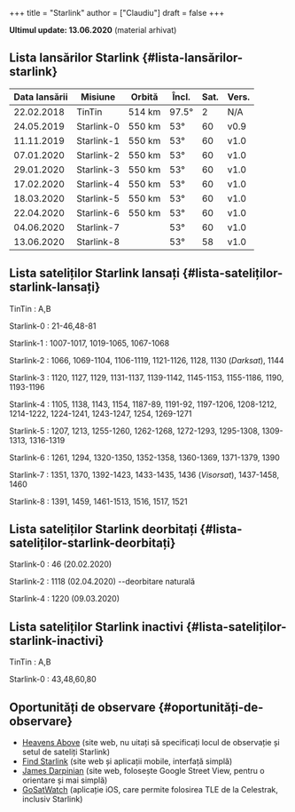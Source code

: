+++
title = "Starlink"
author = ["Claudiu"]
draft = false
+++

**Ultimul update: 13.06.2020** (material arhivat)


## Lista lansărilor Starlink {#lista-lansărilor-starlink}

| Data lansării | Misiune    | Orbită | Încl. | Sat. | Vers. |
|---------------|------------|--------|-------|------|-------|
| 22.02.2018    | TinTin     | 514 km | 97.5° | 2    | N/A   |
| 24.05.2019    | Starlink-0 | 550 km | 53°   | 60   | v0.9  |
| 11.11.2019    | Starlink-1 | 550 km | 53°   | 60   | v1.0  |
| 07.01.2020    | Starlink-2 | 550 km | 53°   | 60   | v1.0  |
| 29.01.2020    | Starlink-3 | 550 km | 53°   | 60   | v1.0  |
| 17.02.2020    | Starlink-4 | 550 km | 53°   | 60   | v1.0  |
| 18.03.2020    | Starlink-5 | 550 km | 53°   | 60   | v1.0  |
| 22.04.2020    | Starlink-6 | 550 km | 53°   | 60   | v1.0  |
| 04.06.2020    | Starlink-7 |        | 53°   | 60   | v1.0  |
| 13.06.2020    | Starlink-8 |        | 53°   | 58   | v1.0  |


## Lista sateliților Starlink lansați {#lista-sateliților-starlink-lansați}

TinTin
: A,B

Starlink-0
: 21-46,48-81

Starlink-1
: 1007-1017, 1019-1065, 1067-1068

Starlink-2
: 1066, 1069-1104, 1106-1119, 1121-1126, 1128, 1130 (_Darksat_), 1144

Starlink-3
: 1120, 1127, 1129, 1131-1137, 1139-1142, 1145-1153, 1155-1186, 1190, 1193-1196

Starlink-4
: 1105, 1138, 1143, 1154, 1187-89, 1191-92, 1197-1206, 1208-1212, 1214-1222, 1224-1241, 1243-1247, 1254, 1269-1271

Starlink-5
: 1207, 1213, 1255-1260, 1262-1268, 1272-1293, 1295-1308, 1309-1313, 1316-1319

Starlink-6
: 1261, 1294, 1320-1350, 1352-1358, 1360-1369, 1371-1379, 1390

Starlink-7
: 1351, 1370, 1392-1423, 1433-1435, 1436 (_Visorsat_), 1437-1458, 1460

Starlink-8
: 1391, 1459, 1461-1513, 1516, 1517, 1521


## Lista sateliților Starlink deorbitați {#lista-sateliților-starlink-deorbitați}

Starlink-0
: 46 (20.02.2020)

Starlink-2
: 1118 (02.04.2020) --deorbitare naturală

Starlink-4
: 1220 (09.03.2020)


## Lista sateliților Starlink inactivi {#lista-sateliților-starlink-inactivi}

TinTin
: A,B

Starlink-0
: 43,48,60,80


## Oportunități de observare {#oportunități-de-observare}

-   [Heavens Above](https://www.heavens-above.com/StarlinkLaunchPasses.aspx) (site web, nu uitați să specificați locul de observație și setul de sateliți Starlink)
-   [Find Starlink](https://findstarlink.com/) (site web și aplicații mobile, interfață simplă)
-   [James Darpinian](https://james.darpinian.com/satellites/?special=starlink) (site web, folosește Google Street View, pentru o orientare și mai simplă)
-   [GoSatWatch](https://gosoftworks.com/apps/gosatwatch/) (aplicație iOS, care permite folosirea TLE de la Celestrak, inclusiv Starlink)